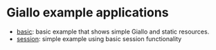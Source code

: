 Giallo example applications
===========================

 *  [basic](./basic):
    basic example that shows simple Giallo and static resources.
 *  [session](./session):
    simple example using basic session functionality
